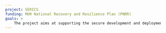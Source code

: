 ```yaml
---
project: SERICS 
funding: MUR National Recovery and Resilience Plan (PNRR)
goals: >
    The project aims at supporting the secure development and deployment of containerized applications on distributed and heterogeneous architectures. This will be achieved by extending and integrating existing security assessment methodologies (e.g., SAST, DAST, and Code review) into the DevOps CI/CD pipeline. FBK’s role in the project is to investigate runtime monitoring and anomaly detection of non-compliant containers when the microservice application is executed in production.
---
```

